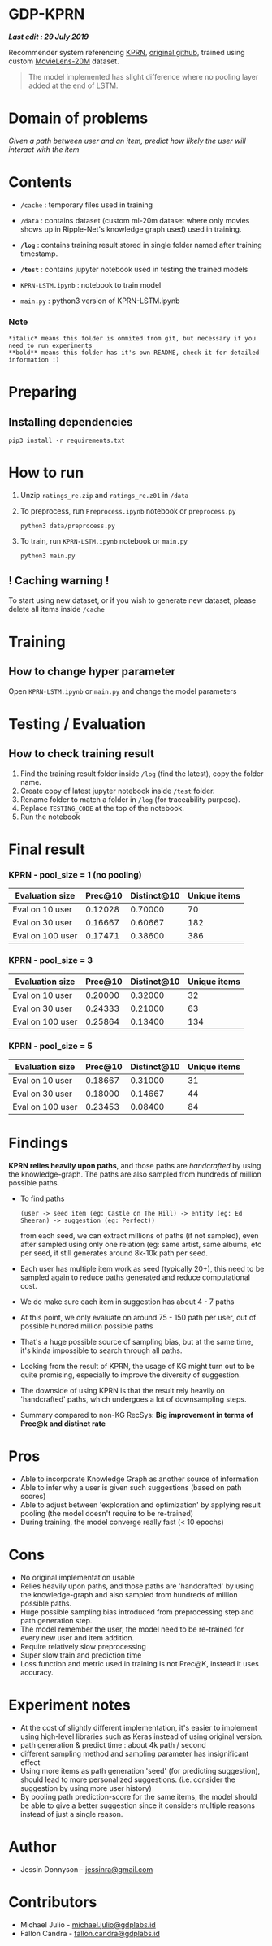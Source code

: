 # GDP-KPRN

***Last edit : 29 July 2019***

Recommender system referencing [KPRN](https://arxiv.org/pdf/1811.04540.pdf), [original github](https://github.com/eBay/KPRN), trained using custom [MovieLens-20M](https://grouplens.org/datasets/movielens/20m/) dataset.

> The model implemented has slight difference where no pooling layer added at the end of LSTM.

# Domain of problems
*Given a path between user and an item, predict how likely the user will interact with the item*

# Contents
- `/cache` : temporary files used in training
- `/data` : contains dataset (custom ml-20m dataset where only movies shows up in Ripple-Net's knowledge graph used) used in training.
- **`/log`** : contains training result stored in single folder named after training timestamp.
- **`/test`** : contains jupyter notebook used in testing the trained models

- `KPRN-LSTM.ipynb` : notebook to train model
- `main.py` : python3 version of KPRN-LSTM.ipynb

### Note
    *italic* means this folder is ommited from git, but necessary if you need to run experiments
    **bold** means this folder has it's own README, check it for detailed information :)

# Preparing 
## Installing dependencies 

    pip3 install -r requirements.txt

# How to run
1. Unzip `ratings_re.zip` and `ratings_re.z01` in `/data`
2. To preprocess, run `Preprocess.ipynb` notebook or `preprocess.py`
    ~~~
    python3 data/preprocess.py
    ~~~

3. To train, run `KPRN-LSTM.ipynb` notebook or `main.py`
    ~~~
    python3 main.py
    ~~~

## **! Caching warning !**
To start using new dataset, or if you wish to generate new dataset, please delete all items inside `/cache`

# Training
## How to change hyper parameter
Open `KPRN-LSTM.ipynb` or `main.py` and change the model parameters

# Testing / Evaluation
## How to check training result
1. Find the training result folder inside `/log` (find the latest), copy the folder name.
2. Create copy of latest jupyter notebook inside `/test` folder.
3. Rename folder to match a folder in `/log` (for traceability purpose).
4. Replace `TESTING_CODE` at the top of the notebook.
5. Run the notebook

# Final result

### KPRN - pool_size = 1 (no pooling)
| Evaluation size    | Prec@10 | Distinct@10  |  Unique items |
|--------------------|---------|--------------|---------------|
| Eval on  10 user   | 0.12028 |  0.70000     |    70         |
| Eval on  30 user   | 0.16667 |  0.60667     |   182         |
| Eval on 100 user   | 0.17471 |  0.38600     |   386         |

### KPRN - pool_size = 3
| Evaluation size    | Prec@10 | Distinct@10  |  Unique items |
|--------------------|---------|--------------|---------------|
| Eval on  10 user   | 0.20000 |  0.32000     |    32         |
| Eval on  30 user   | 0.24333 |  0.21000     |    63         |
| Eval on 100 user   | 0.25864 |  0.13400     |   134         |

### KPRN - pool_size = 5
| Evaluation size    | Prec@10 | Distinct@10  |  Unique items |
|--------------------|---------|--------------|---------------|
| Eval on  10 user   | 0.18667 |  0.31000     |    31         |
| Eval on  30 user   | 0.18000 |  0.14667     |    44         |
| Eval on 100 user   | 0.23453 |  0.08400     |    84         |


# Findings

**KPRN relies heavily upon paths**, and those paths are *handcrafted* by using the knowledge-graph. The paths are also sampled from hundreds of million possible paths.

- To find paths  
    ```
    (user -> seed item (eg: Castle on The Hill) -> entity (eg: Ed Sheeran) -> suggestion (eg: Perfect)) 
    ```
    from each seed, we can extract millions of paths (if not sampled), even after sampled using only one relation (eg: same artist, same albums, etc per seed, it still generates around 8k-10k path per seed.

- Each user has multiple item work as seed (typically 20+), this need to be sampled again to reduce paths generated and reduce computational cost. 

- We do make sure each item in suggestion has about 4 - 7 paths

- At this point, we only evaluate on around 75 - 150 path per user, out of possible hundred million possible paths  

- That's a huge possible source of sampling bias, but at the same time, it's kinda impossible to search through all paths.

- Looking from the result of KPRN, the usage of KG might turn out to be quite promising, especially to improve the diversity of suggestion.
  
- The downside of using KPRN is that the result rely heavily on 'handcrafted' paths, which undergoes a lot of downsampling steps. 
  
- Summary compared to non-KG RecSys: **Big improvement in terms of Prec@k and distinct rate**

# Pros
- Able to incorporate Knowledge Graph as another source of information
- Able to infer why a user is given such suggestions (based on path scores)
- Able to adjust between 'exploration and optimization' by applying result pooling (the model doesn't require to be re-trained)
- During training, the model converge really fast (< 10 epochs)

# Cons
- No original implementation usable
- Relies heavily upon paths, and those paths are 'handcrafted' by using the knowledge-graph and also sampled from hundreds of million possible paths.
- Huge possible sampling bias introduced from preprocessing step and path generation step.
- The model remember the user, the model need to be re-trained for every new user and  item addition.
- Require relatively slow preprocessing
- Super slow train and prediction time
- Loss function and metric used in training is not Prec@K, instead it uses accuracy.

# Experiment notes
- At the cost of slightly different implementation, it's easier to implement using high-level libraries such as Keras instead of using original version.
- path generation & predict time : about 4k path / second
- different sampling method and sampling parameter has insignificant effect
- Using more items as path generation 'seed' (for predicting suggestion), should lead to more personalized suggestions. (i.e. consider the suggestion by using more user history)
- By pooling path prediction-score for the same items, the model should be able to give a better suggestion since it considers multiple reasons instead of just a single reason.


# Author
- Jessin Donnyson - jessinra@gmail.com

# Contributors
- Michael Julio - michael.julio@gdplabs.id
- Fallon Candra - fallon.candra@gdplabs.id